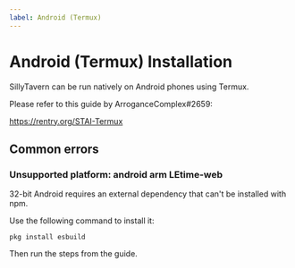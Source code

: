 ```yaml
---
label: Android (Termux)
---
```

# Android (Termux) Installation

SillyTavern can be run natively on Android phones using Termux.

Please refer to this guide by ArroganceComplex#2659:

<https://rentry.org/STAI-Termux>

## Common errors

### Unsupported platform: android arm LEtime-web
32-bit Android requires an external dependency that can't be installed with npm.

Use the following command to install it:

`pkg install esbuild`

Then run the steps from the guide.
